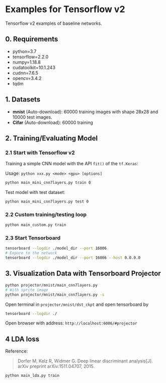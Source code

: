 # Examples for Tensorflow v2
Tensorflow v2 examples of baseline networks.

## 0. Requirements

* python=3.7
* tensorflow=2.2.0
* numpy=1.18.8
* cudatoolkit=10.1.243
* cudnn=7.6.5
* opencv=3.4.2
* tqdm


## 1. Datasets

- **mnist** (Auto-download): 60000 training images with shape 28x28 and 10000 test images.
- **Cifar** (Auto-download): 60000 training 


## 2. Training/Evaluating Model

### 2.1 Start with Tensorflow v2

Training a simple CNN model with the API `fit()` of the `tf.Keras`:

Usage: `python xxx.py <mode> <gpu> [options]`

```bash
python main_mini_cnn7layers.py train 0
```

Test model with test dataset:

```bash
python main_mini_cnn7layers.py test 0
```

### 2.2 Custom training/testing loop

```bash
python main_custom.py train
```

### 2.3 Start Tensorboard

```bash
tensorboard --logdir ./model_dir --port 16006
# Expore to the network
tensorboard --logdir ./model_dir --port 16006 --host 0.0.0.0
```

## 3. Visualization Data with Tensorboard Projector

```bash
python projector/mnist/main_cnn7layers.py
# With sprite image
python projector/mnist/main_cnn7layers.py -s
```

Open terminal in `projector/mnist/dst_ckpt` and open tensorboard by 

```bash
tensorboard --logdir ./
```

Open browser with address: `http://localhost:6006/#projector` 




## 4 LDA loss

Reference:

> Dorfer M, Kelz R, Widmer G. Deep linear discriminant analysis[J]. arXiv preprint arXiv:1511.04707, 2015.

```bash
python main_lda.py train
```
